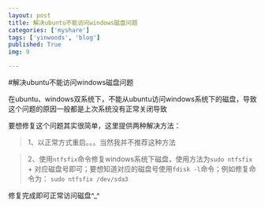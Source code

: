 ```yaml
---
layout: post
title: 解决ubuntu不能访问windows磁盘问题
categories: ['myshare']
tags: ['yinwoods', 'blog']
published: True
img: 9

---
```


#解决ubuntu不能访问windows磁盘问题

在ubuntu、windows双系统下，不能从ubuntu访问windows系统下的磁盘，导致这个问题的原因一般都是上次系统没有正常关闭导致

要想修复这个问题其实很简单，这里提供两种解决方法：

>1、以正常方式重启。。。当然我并不推荐这种方法

>2、使用`ntfsfix`命令修复windows系统下磁盘，使用方法为`sudo ntfsfix ` + 对应磁盘号即可；要想知道对应的磁盘号使用`fdisk -l`命令；例如修复命令为： `sudo ntfsfix /dev/sda3`

修复完成即可正常访问磁盘^_^
